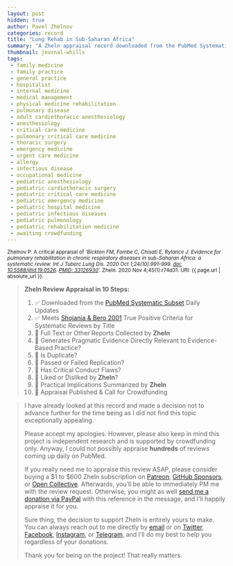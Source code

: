 ```yaml
---
layout: post
hidden: true
author: Pavel Zhelnov
categories: record
title: "Lung Rehab in Sub-Saharan Africa"
summary: "A Zheln appraisal record downloaded from the PubMed Systematic Subset daily updates."
thumbnail: journal-whills
tags:
 - family medicine
 - family practice
 - general practice
 - hospitalist
 - internal medicine
 - medical management
 - physical medicine rehabilitation
 - pulmonary disease
 - adult cardiothoracic anesthesiology
 - anesthesiology
 - critical care medicine
 - pulmonary critical care medicine
 - thoracic surgery
 - emergency medicine
 - urgent care medicine
 - allergy
 - infectious disease
 - occupational medicine
 - pediatric anesthesiology
 - pediatric cardiothoracic surgery
 - pediatric critical care medicine
 - pediatric emergency medicine
 - pediatric hospital medicine
 - pediatric infectious diseases
 - pediatric pulmonology
 - pediatric rehabilitation medicine
 - awaiting crowdfunding
---
```


<small id="citation">Zhelnov P. A critical appraisal of _‘Bickton FM, Fombe C, Chisati E, Rylance J. Evidence for pulmonary rehabilitation in chronic respiratory diseases in sub-Saharan Africa: a systematic review. Int J Tuberc Lung Dis. 2020 Oct 1;24(10):991-999. [doi: 10.5588/ijtld.19.0526](https://doi.org/10.5588/ijtld.19.0526). [PMID: 33126930](https://pubmed.gov/33126930)’._ Zheln. 2020 Nov 4;45(1):r74d31. URI: {{ page.url | absolute_url }}.</small>

> **Zheln Review Appraisal in 10 Steps:**
>
> 1. ✅ Downloaded from the [PubMed Systematic Subset](https://github.com/p1m-ortho/qs-global-ortho-search-queries/blob/global-sr-query/README.md) Daily Updates
> 2. ✅ Meets [Shojania & Bero 2001](https://www.researchgate.net/publication/11820967_Taking_Advantage_of_the_Explosion_of_Systematic_Reviews_An_Efficient_MEDLINE_Search_Strategy) True Positive Criteria for Systematic Reviews by Title
> 3. 🔄 Full Text or Other Reports Collected by **Zheln**
> 4. 🔄 Generates Pragmatic Evidence Directly Relevant to Evidence-Based Practice?
> 5. 🔄 Is Duplicate?
> 6. 🔄 Passed or Failed Replication?
> 7. 🔄 Has Critical Conduct Flaws?
> 8. 🔄 Liked or Disliked by **Zheln**?
> 9. 🔄 Practical Implications Summarized by **Zheln**
> 10. 🔄 Appraisal Published & Call for Crowdfunding

> I have already looked at this record and made a decision not to advance further for the time being as I did not find this topic exceptionally appealing.
>
> Please accept my apologies. However, please also keep in mind this project is independent research and is supported by crowdfunding only. Anyway, I could not possibly appraise **hundreds** of reviews coming up daily on PubMed.
> 
> If you really need me to appraise this review ASAP, please consider buying a $1 to $600 Zheln subscription on [Patreon](https://patreon.com/zheln), [GitHub Sponsors](https://github.com/sponsors/drzhelnov), or [Open Collective](https://opencollective.com/zheln). Afterwards, you’ll be able to immediately PM me with the review request. Otherwise, you might as well [send me a donation via PayPal](https://paypal.me/pjelnov) with this reference in the message, and I’ll happily appraise it for you.
> 
> Sure thing, the decision to support Zheln is entirely yours to make. You can always reach out to me directly by [email](mailto:pavel@zheln.com) or on [Twitter](https://twitter.com/drzhelnov), [Facebook](https://facebook.com/drzhelnov), [Instagram](https://instagram.com/igzheln), or [Telegram](https://t.me/drzhelnov), and I’ll do my best to help you regardless of your donations.
> 
> Thank you for being on the project! That really matters.
